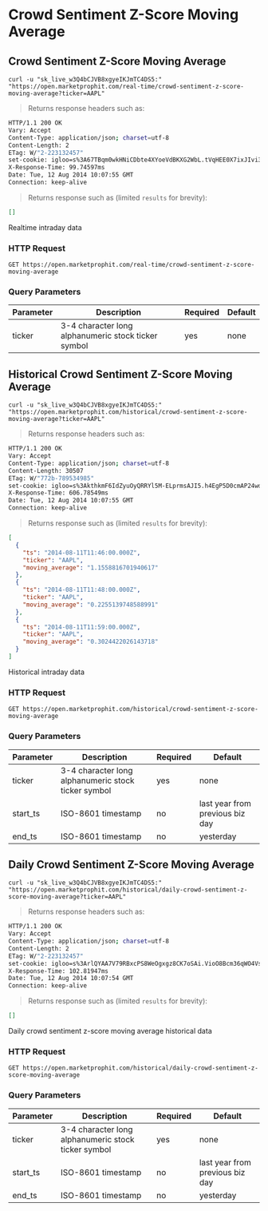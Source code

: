 
# Crowd Sentiment Z-Score Moving Average


## Crowd Sentiment Z-Score Moving Average

```shell
curl -u "sk_live_w3Q4bCJVB8xgyeIKJmTC4DS5:" "https://open.marketprophit.com/real-time/crowd-sentiment-z-score-moving-average?ticker=AAPL"
```

> Returns response headers such as:

```bash
HTTP/1.1 200 OK
Vary: Accept
Content-Type: application/json; charset=utf-8
Content-Length: 2
ETag: W/"2-223132457"
set-cookie: igloo=s%3A67TBqm0wkHNiCDbte4XYoeVdBKXG2WbL.tVqHEE0X7ixJIvi3FpTdlzXCe2fmpPik4hbfPYcA3eA; Path=/; Expires=Wed, 13 Aug 2014 10:07:55 GMT; HttpOnly
X-Response-Time: 99.74597ms
Date: Tue, 12 Aug 2014 10:07:55 GMT
Connection: keep-alive


```

> Returns response such as (limited `results` for brevity):

```json
[]
```

Realtime intraday data

### HTTP Request

`GET https://open.marketprophit.com/real-time/crowd-sentiment-z-score-moving-average`

### Query Parameters

Parameter | Description | Required | Default
--------- | ----------- | -------- | -------
ticker | 3-4 character long alphanumeric stock ticker symbol | yes | none



## Historical Crowd Sentiment Z-Score Moving Average

```shell
curl -u "sk_live_w3Q4bCJVB8xgyeIKJmTC4DS5:" "https://open.marketprophit.com/historical/crowd-sentiment-z-score-moving-average?ticker=AAPL"
```

> Returns response headers such as:

```bash
HTTP/1.1 200 OK
Vary: Accept
Content-Type: application/json; charset=utf-8
Content-Length: 30507
ETag: W/"772b-789534985"
set-cookie: igloo=s%3AkthkmF6IdZyuOyQRRYl5M-ELprmsAJI5.h4EgP5D0cmAP24wdKZJMn6bPJ4q2iNtSXHgP3EBQc6Y; Path=/; Expires=Wed, 13 Aug 2014 10:07:55 GMT; HttpOnly
X-Response-Time: 606.78549ms
Date: Tue, 12 Aug 2014 10:07:55 GMT
Connection: keep-alive


```

> Returns response such as (limited `results` for brevity):

```json
[
  {
    "ts": "2014-08-11T11:46:00.000Z",
    "ticker": "AAPL",
    "moving_average": "1.1558816701940617"
  },
  {
    "ts": "2014-08-11T11:48:00.000Z",
    "ticker": "AAPL",
    "moving_average": "0.2255139748588991"
  },
  {
    "ts": "2014-08-11T11:59:00.000Z",
    "ticker": "AAPL",
    "moving_average": "0.3024422026143718"
  }
]
```

Historical intraday data

### HTTP Request

`GET https://open.marketprophit.com/historical/crowd-sentiment-z-score-moving-average`

### Query Parameters

Parameter | Description | Required | Default
--------- | ----------- | -------- | -------
ticker | 3-4 character long alphanumeric stock ticker symbol | yes | none
start_ts | ISO-8601 timestamp | no | last year from previous biz day
end_ts | ISO-8601 timestamp | no | yesterday


## Daily Crowd Sentiment Z-Score Moving Average

```shell
curl -u "sk_live_w3Q4bCJVB8xgyeIKJmTC4DS5:" "https://open.marketprophit.com/historical/daily-crowd-sentiment-z-score-moving-average?ticker=AAPL"
```

> Returns response headers such as:

```bash
HTTP/1.1 200 OK
Vary: Accept
Content-Type: application/json; charset=utf-8
Content-Length: 2
ETag: W/"2-223132457"
set-cookie: igloo=s%3ArlQYAA7V79RBxcPS8WeOgxgz8CK7oSAi.VioO8Bcm36qWO4Vs4lWdFmILbKnWrhJhM9%2FN28HudgM; Path=/; Expires=Wed, 13 Aug 2014 10:07:54 GMT; HttpOnly
X-Response-Time: 102.81947ms
Date: Tue, 12 Aug 2014 10:07:54 GMT
Connection: keep-alive


```

> Returns response such as (limited `results` for brevity):

```json
[]
```

Daily crowd sentiment z-score moving average historical data

### HTTP Request

`GET https://open.marketprophit.com/historical/daily-crowd-sentiment-z-score-moving-average`

### Query Parameters

Parameter | Description | Required | Default
--------- | ----------- | -------- | -------
ticker | 3-4 character long alphanumeric stock ticker symbol | yes | none
start_ts | ISO-8601 timestamp | no | last year from previous biz day
end_ts | ISO-8601 timestamp | no | yesterday
